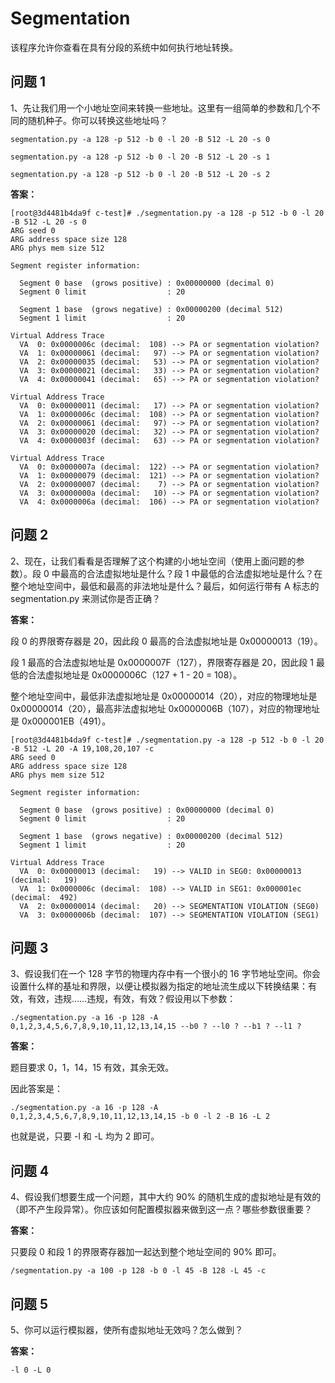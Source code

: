# Segmentation

该程序允许你查看在具有分段的系统中如何执行地址转换。

## 问题 1

1、先让我们用一个小地址空间来转换一些地址。这里有一组简单的参数和几个不同的随机种子。你可以转换这些地址吗？

`segmentation.py -a 128 -p 512 -b 0 -l 20 -B 512 -L 20 -s 0`

`segmentation.py -a 128 -p 512 -b 0 -l 20 -B 512 -L 20 -s 1`

`segmentation.py -a 128 -p 512 -b 0 -l 20 -B 512 -L 20 -s 2`

**答案：**

```shell
[root@3d4481b4da9f c-test]# ./segmentation.py -a 128 -p 512 -b 0 -l 20 -B 512 -L 20 -s 0
ARG seed 0
ARG address space size 128
ARG phys mem size 512

Segment register information:

  Segment 0 base  (grows positive) : 0x00000000 (decimal 0)
  Segment 0 limit                  : 20

  Segment 1 base  (grows negative) : 0x00000200 (decimal 512)
  Segment 1 limit                  : 20

Virtual Address Trace
  VA  0: 0x0000006c (decimal:  108) --> PA or segmentation violation?
  VA  1: 0x00000061 (decimal:   97) --> PA or segmentation violation?
  VA  2: 0x00000035 (decimal:   53) --> PA or segmentation violation?
  VA  3: 0x00000021 (decimal:   33) --> PA or segmentation violation?
  VA  4: 0x00000041 (decimal:   65) --> PA or segmentation violation?
```

```shell
Virtual Address Trace
  VA  0: 0x00000011 (decimal:   17) --> PA or segmentation violation?
  VA  1: 0x0000006c (decimal:  108) --> PA or segmentation violation?
  VA  2: 0x00000061 (decimal:   97) --> PA or segmentation violation?
  VA  3: 0x00000020 (decimal:   32) --> PA or segmentation violation?
  VA  4: 0x0000003f (decimal:   63) --> PA or segmentation violation?
```

```shell
Virtual Address Trace
  VA  0: 0x0000007a (decimal:  122) --> PA or segmentation violation?
  VA  1: 0x00000079 (decimal:  121) --> PA or segmentation violation?
  VA  2: 0x00000007 (decimal:    7) --> PA or segmentation violation?
  VA  3: 0x0000000a (decimal:   10) --> PA or segmentation violation?
  VA  4: 0x0000006a (decimal:  106) --> PA or segmentation violation?
```

## 问题 2

2、现在，让我们看看是否理解了这个构建的小地址空间（使用上面问题的参数）。段 0 中最高的合法虚拟地址是什么？段 1 中最低的合法虚拟地址是什么？在整个地址空间中，最低和最高的非法地址是什么？最后，如何运行带有 A 标志的 segmentation.py 来测试你是否正确？

**答案：**

段 0 的界限寄存器是 20，因此段 0 最高的合法虚拟地址是 0x00000013（19）。

段 1 最高的合法虚拟地址是 0x0000007F（127），界限寄存器是 20，因此段 1 最低的合法虚拟地址是 0x0000006C（127 + 1 - 20 = 108）。

整个地址空间中，最低非法虚拟地址是 0x00000014（20），对应的物理地址是 0x00000014（20），最高非法虚拟地址 0x0000006B（107），对应的物理地址是 0x000001EB（491）。

```shell
[root@3d4481b4da9f c-test]# ./segmentation.py -a 128 -p 512 -b 0 -l 20 -B 512 -L 20 -A 19,108,20,107 -c
ARG seed 0
ARG address space size 128
ARG phys mem size 512

Segment register information:

  Segment 0 base  (grows positive) : 0x00000000 (decimal 0)
  Segment 0 limit                  : 20

  Segment 1 base  (grows negative) : 0x00000200 (decimal 512)
  Segment 1 limit                  : 20

Virtual Address Trace
  VA  0: 0x00000013 (decimal:   19) --> VALID in SEG0: 0x00000013 (decimal:   19)
  VA  1: 0x0000006c (decimal:  108) --> VALID in SEG1: 0x000001ec (decimal:  492)
  VA  2: 0x00000014 (decimal:   20) --> SEGMENTATION VIOLATION (SEG0)
  VA  3: 0x0000006b (decimal:  107) --> SEGMENTATION VIOLATION (SEG1)
```

## 问题 3

3、假设我们在一个 128 字节的物理内存中有一个很小的 16 字节地址空间。你会设置什么样的基址和界限，以便让模拟器为指定的地址流生成以下转换结果：有效，有效，违规……违规，有效，有效？假设用以下参数：

`./segmentation.py -a 16 -p 128 -A 0,1,2,3,4,5,6,7,8,9,10,11,12,13,14,15 --b0 ? --l0 ? --b1 ? --l1 ?`

**答案：**

题目要求 0，1，14，15 有效，其余无效。

因此答案是：

 `./segmentation.py -a 16 -p 128 -A 0,1,2,3,4,5,6,7,8,9,10,11,12,13,14,15 -b 0 -l 2 -B 16 -L 2`
 
 也就是说，只要 -l 和 -L 均为 2 即可。
 
 ## 问题 4
 
 4、假设我们想要生成一个问题，其中大约 90% 的随机生成的虚拟地址是有效的（即不产生段异常）。你应该如何配置模拟器来做到这一点？哪些参数很重要？
 
 **答案：**
 
 只要段 0 和段 1 的界限寄存器加一起达到整个地址空间的 90% 即可。
 
 `/segmentation.py -a 100 -p 128 -b 0 -l 45 -B 128 -L 45 -c`

## 问题 5

5、你可以运行模拟器，使所有虚拟地址无效吗？怎么做到？

**答案：**

`-l 0 -L 0`
